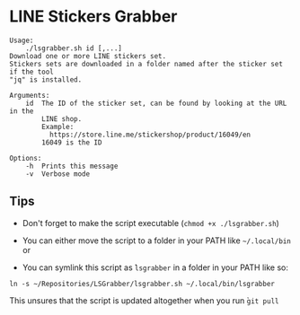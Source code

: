 # LINE Stickers Grabber

```
Usage:
	./lsgrabber.sh id [,...]
Download one or more LINE stickers set.
Stickers sets are downloaded in a folder named after the sticker set if the tool
"jq" is installed.

Arguments:
	id  The ID of the sticker set, can be found by looking at the URL in the
	    LINE shop.
	    Example:
	      https://store.line.me/stickershop/product/16049/en
	    16049 is the ID

Options:
	-h  Prints this message
	-v  Verbose mode
```

## Tips

- Don't forget to make the script executable (`chmod +x ./lsgrabber.sh`)

- You can either move the script to a folder in your PATH like `~/.local/bin` or

- You can symlink this script as ̀`lsgrabber` in a folder in your PATH like so:
```
ln -s ~/Repositories/LSGrabber/lsgrabber.sh ~/.local/bin/lsgrabber
```
This unsures that the script is updated altogether when you run ̀`git pull`
